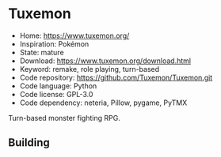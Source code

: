 # Tuxemon

- Home: https://www.tuxemon.org/
- Inspiration: Pokémon
- State: mature
- Download: https://www.tuxemon.org/download.html
- Keyword: remake, role playing, turn-based
- Code repository: https://github.com/Tuxemon/Tuxemon.git
- Code language: Python
- Code license: GPL-3.0
- Code dependency: neteria, Pillow, pygame, PyTMX

Turn-based monster fighting RPG.

## Building
